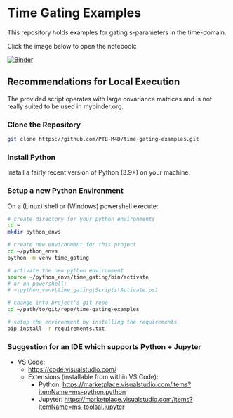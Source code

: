 # Time Gating Examples

This repository holds examples for gating s-parameters in the time-domain.

Click the image below to open the notebook:

[![Binder](https://mybinder.org/badge_logo.svg)](https://mybinder.org/v2/gh/PTB-M4D/time-gating-examples/main?labpath=examples%2Finteractive_gating_with_unc.ipynb)

## Recommendations for Local Execution

The provided script operates with large covariance matrices and is not really suited to be used in mybinder.org.

### Clone the Repository

```bash
git clone https://github.com/PTB-M4D/time-gating-examples.git
```

### Install Python

Install a fairly recent version of Python (3.9+) on your machine.

### Setup a new Python Environment

On a (Linux) shell or (Windows) powershell execute:

```bash
# create directory for your python environments
cd ~
mkdir python_envs

# create new environment for this project
cd ~/python_envs
python -m venv time_gating

# activate the new python environment
source ~/python_envs/time_gating/bin/activate
# or on powershell: 
# ~\python_venv\time_gating\Scripts\Activate.ps1

# change into project's git repo
cd ~/path/to/git/repo/time-gating-examples

# setup the environment by installing the requirements
pip install -r requirements.txt
```

### Suggestion for an IDE which supports Python + Jupyter

- VS Code:
  - <https://code.visualstudio.com/>
  - Extensions (installable from within VS Code):
    - Python: <https://marketplace.visualstudio.com/items?itemName=ms-python.python>
    - Jupyter: <https://marketplace.visualstudio.com/items?itemName=ms-toolsai.jupyter>
